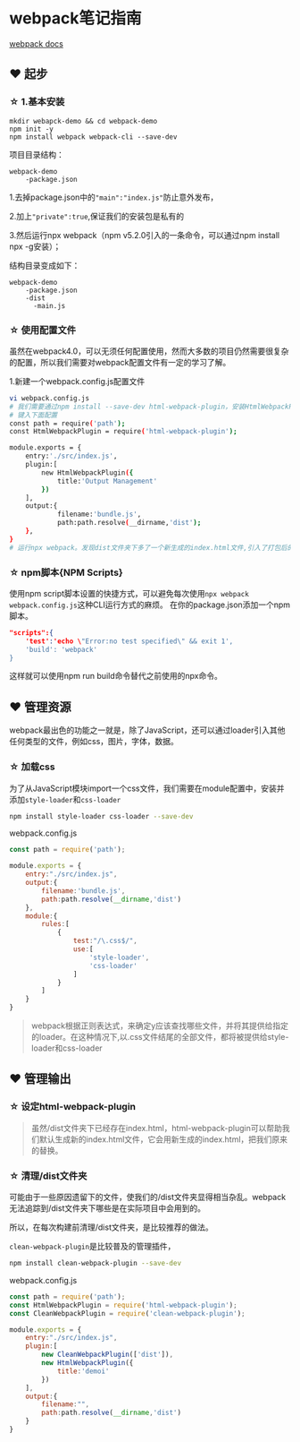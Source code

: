 # webpack笔记指南

[webpack docs](https://www.webpackjs.com/)


## ❤ 起步
### ☆ 1.基本安装
```
mkdir webapck-demo && cd webpack-demo
npm init -y
npm install webpack webpack-cli --save-dev
```
项目目录结构：
```
webpack-demo
    -package.json
```
1.去掉package.json中的`"main":"index.js"`防止意外发布，

2.加上`"private":true`,保证我们的安装包是私有的

3.然后运行npx webpack（npm v5.2.0引入的一条命令，可以通过npm install npx -g安装）；

结构目录变成如下：
```
webpack-demo
    -package.json
    -dist
      -main.js
```
### ☆ 使用配置文件
虽然在webpack4.0，可以无须任何配置使用，然而大多数的项目仍然需要很复杂的配置，所以我们需要对webpack配置文件有一定的学习了解。

1.新建一个webpack.config.js配置文件
```bash
vi webpack.config.js
# 我们需要通过npm install --save-dev html-webpack-plugin，安装HtmlWebpackPlugin；有关它的作用，下面会在具体介绍。
# 键入下面配置
const path = require('path');
const HtmlWebpackPlugin = require('html-webpack-plugin');

module.exports = {
    entry:'./src/index.js',
    plugin:[
        new HtmlWebpackPlugin({
            title:'Output Management'
        })
    ],
    output:{
            filename:'bundle.js',
            path:path.resolve(__dirname,'dist');
    },
}
# 运行npx webpack。发现dist文件夹下多了一个新生成的index.html文件,引入了打包后的bundle.js,title是我们在HtmlWebpackPlugin中指定的
```

### ☆ npm脚本{NPM Scripts}
使用npm script脚本设置的快捷方式，可以避免每次使用`npx webpack webpack.config.js`这种CLI运行方式的麻烦。
在你的package.json添加一个npm脚本。
```json
"scripts":{
    'test':'echo \"Error:no test specified\" && exit 1',
    'build': 'webpack'
}
```
这样就可以使用npm run build命令替代之前使用的npx命令。

## ❤ 管理资源

webpack最出色的功能之一就是，除了JavaScript，还可以通过loader引入其他任何类型的文件，例如css，图片，字体，数据。

### ☆ 加载css
为了从JavaScript模块import一个css文件，我们需要在module配置中，安装并添加`style-loader`和`css-loader`
```bash
npm install style-loader css-loader --save-dev
```
webpack.config.js
```js
const path = require('path');

module.exports = {
    entry:"./src/index.js",
    output:{
        filename:'bundle.js',
        path:path.resolve(__dirname,'dist')
    },
    module:{
        rules:[
            {
                test:"/\.css$/",
                use:[
                    'style-loader',
                    'css-loader'
                ]
            }
        ]
    }
}
```
> webpack根据正则表达式，来确定y应该查找哪些文件，并将其提供给指定的loader。在这种情况下,以.css文件结尾的全部文件，都将被提供给style-loader和css-loader

## ❤ 管理输出

### ☆ 设定html-webpack-plugin
> 虽然/dist文件夹下已经存在index.html，html-webpack-plugin可以帮助我们默认生成新的index.html文件，它会用新生成的index.html，把我们原来的替换。

### ☆ 清理/dist文件夹
可能由于一些原因遗留下的文件，使我们的/dist文件夹显得相当杂乱。webpack无法追踪到/dist文件夹下哪些是在实际项目中会用到的。

所以，在每次构建前清理/dist文件夹，是比较推荐的做法。

`clean-webpack-plugin`是比较普及的管理插件，
```bash
npm install clean-webpack-plugin --save-dev
```
webpack.config.js
```js
const path = require('path');
const HtmlWebpackPlugin = require('html-webpack-plugin');
const CleanWebpackPlugin = require('clean-webpack-plugin');

module.exports = {
    entry:"./src/index.js",
    plugin:[
        new CleanWebpackPlugin(['dist']),
        new HtmlWebpackPlugin({
            title:'demoi'
        })
    ],
    output:{
        filename:"",
        path:path.resolve(__dirname,'dist')
    }
}
```

